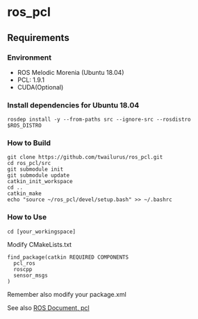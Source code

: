 # ros_pcl

## Requirements

### Environment
- ROS Melodic Morenia (Ubuntu 18.04)
- PCL: 1.9.1
- CUDA(Optional)

### Install dependencies for Ubuntu 18.04

```
rosdep install -y --from-paths src --ignore-src --rosdistro $ROS_DISTRO
```

### How to Build
```
git clone https://github.com/twailurus/ros_pcl.git
cd ros_pcl/src
git submodule init
git submodule update 
catkin_init_workspace
cd ..
catkin_make
echo "source ~/ros_pcl/devel/setup.bash" >> ~/.bashrc
```
### How to Use
```
cd [your_workingspace]
```
Modify CMakeLists.txt
```
find_package(catkin REQUIRED COMPONENTS
  pcl_ros
  roscpp
  sensor_msgs
)
```
Remember also modify your package.xml

See also [ROS Document, pcl](http://wiki.ros.org/pcl/Overview)
